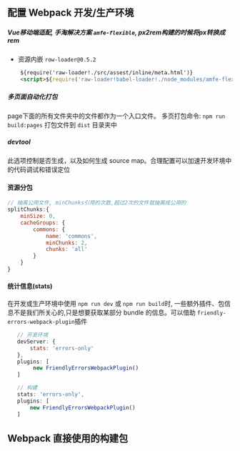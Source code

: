 ## 配置 Webpack 开发/生产环境

##### Vue移动端适配, 手淘解决方案 `amfe-flexible`, px2rem构建的时候将px转换成rem

- 资源内嵌 `row-loader@0.5.2`
```html
    ${require('raw-loader!./src/assest/inline/meta.html')}
    <script>${require('raw-loader!babel-loader!./node_modules/amfe-flexible/index.js')}</script>
```

##### 多页面自动化打包
page下面的所有文件夹中的文件都作为一个入口文件。
多页打包命令: `npm run build:pages`
打包文件到 `dist` 目录夹中


##### devtool
此选项控制是否生成，以及如何生成 source map。合理配置可以加速开发环境中的代码调试和错误定位


#### 资源分包
```javascript
// 抽离公用文件, minChunks引用的次数,超过2次的文件就抽离成公用的
splitChunks:{
    minSize: 0,
    cacheGroups: {
        commons: {
            name: 'commons',
            minChunks: 2,
            chunks: 'all'
        }
    }
}
```

#### 统计信息(stats)
在开发或生产环境中使用 `npm run dev` 或 `npm run build`时, 一些额外插件、包信息不是我们所关心的,只是想要获取某部分 bundle 的信息。可以借助 `friendly-errors-webpack-plugin`插件

```javascript
   // 开发环境
   devServer: {
       stats: 'errors-only'
   },
   plugins: [
        new FriendlyErrorsWebpackPlugin()
   ]

   // 构建
   stats: 'errors-only',
   plugins: [
       new FriendlyErrorsWebpackPlugin()
   ]
``` 

## Webpack 直接使用的构建包
